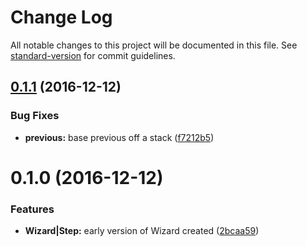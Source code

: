 # Change Log

All notable changes to this project will be documented in this file. See [standard-version](https://github.com/conventional-changelog/standard-version) for commit guidelines.

<a name="0.1.1"></a>
## [0.1.1](https://github.com/sebinsua/react-redux-wizard/compare/v0.1.0...v0.1.1) (2016-12-12)


### Bug Fixes

* **previous:** base previous off a stack ([f7212b5](https://github.com/sebinsua/react-redux-wizard/commit/f7212b5))



<a name="0.1.0"></a>
# 0.1.0 (2016-12-12)


### Features

* **Wizard|Step:** early version of Wizard created ([2bcaa59](https://github.com/sebinsua/react-redux-wizard/commit/2bcaa59))
